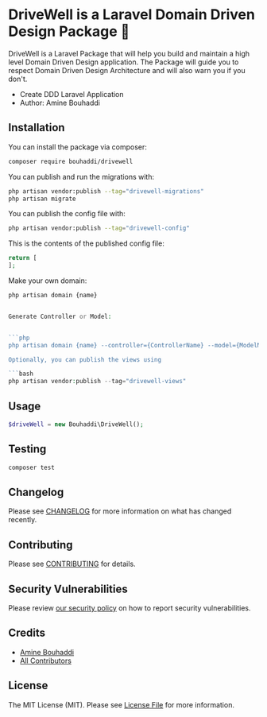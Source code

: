 # DriveWell is a Laravel Domain Driven Design Package 🚗
DriveWell is a Laravel Package that will help you build and maintain a high level Domain Driven Design application.
The Package will guide you to respect Domain Driven Design Architecture and will also warn you if you don't.

- Create DDD Laravel Application
- Author: Amine Bouhaddi 


## Installation

You can install the package via composer:

```bash
composer require bouhaddi/drivewell
```

You can publish and run the migrations with:

```bash
php artisan vendor:publish --tag="drivewell-migrations"
php artisan migrate
```

You can publish the config file with:

```bash
php artisan vendor:publish --tag="drivewell-config"
```

This is the contents of the published config file:

```php
return [
];
```

Make your own domain:


```php
php artisan domain {name}


Generate Controller or Model:


```php
php artisan domain {name} --controller={ControllerName} --model={ModelName} --repository={RepositoryName}

Optionally, you can publish the views using

```bash
php artisan vendor:publish --tag="drivewell-views"
```

## Usage

```php
$driveWell = new Bouhaddi\DriveWell();
```

## Testing

```bash
composer test
```

## Changelog

Please see [CHANGELOG](CHANGELOG.md) for more information on what has changed recently.

## Contributing

Please see [CONTRIBUTING](CONTRIBUTING.md) for details.

## Security Vulnerabilities

Please review [our security policy](../../security/policy) on how to report security vulnerabilities.

## Credits

- [Amine Bouhaddi](https://github.com/Bouhaddi)
- [All Contributors](../../contributors)

## License

The MIT License (MIT). Please see [License File](LICENSE.md) for more information.
